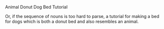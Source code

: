 Animal Donut Dog Bed Tutorial

Or, if the sequence of nouns is too hard to parse, a tutorial for making a bed for dogs which is both a donut bed and also resembles an animal.
